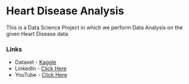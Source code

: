 # Heart Disease Analysis

This is a Data Science Project in which we perform Data Analysis on the given Heart Disease data

### Links

- Dataset - [Kaggle](https://www.kaggle.com/datasets/johnsmith88/heart-disease-dataset)
- LinkedIn - [Click Here](https://linkedin.com/ashutpshswamy)
- YouTube - [Click Here](https://youtube.com/@codeitjs)
